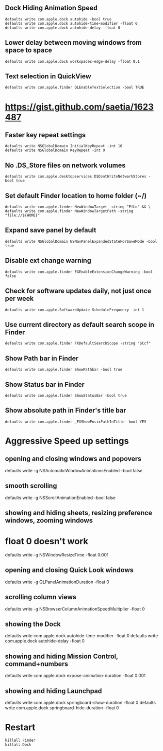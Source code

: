 
## Dock Hiding Animation Speed 
	defaults write com.apple.dock autohide -bool true
	defaults write com.apple.dock autohide-time-modifier -float 0
	defaults write com.apple.dock autohide-delay -float 0

## Lower delay between moving windows from space to space
	defaults write com.apple.dock workspaces-edge-delay -float 0.1

## Text selection in QuickView
	defaults write com.apple.finder QLEnableTextSelection -bool TRUE


# https://gist.github.com/saetia/1623487

## Faster key repeat settings
	defaults write NSGlobalDomain InitialKeyRepeat -int 10
	defaults write NSGlobalDomain KeyRepeat -int 0

## No .DS_Store files on network volumes
	defaults write com.apple.desktopservices DSDontWriteNetworkStores -bool true

## Set default Finder location to home folder (~/)
	defaults write com.apple.finder NewWindowTarget -string "PfLo" && \
	defaults write com.apple.finder NewWindowTargetPath -string "file://${HOME}"

## Expand save panel by default
	defaults write NSGlobalDomain NSNavPanelExpandedStateForSaveMode -bool true

## Disable ext change warning
	defaults write com.apple.finder FXEnableExtensionChangeWarning -bool false

## Check for software updates daily, not just once per week
	defaults write com.apple.SoftwareUpdate ScheduleFrequency -int 1

## Use current directory as default search scope in Finder
	defaults write com.apple.finder FXDefaultSearchScope -string "SCcf"

## Show Path bar in Finder
	defaults write com.apple.finder ShowPathbar -bool true

## Show Status bar in Finder
	defaults write com.apple.finder ShowStatusBar -bool true
	
## Show absolute path in Finder's title bar
	defaults write com.apple.finder _FXShowPosixPathInTitle -bool YES



# Aggressive Speed up settings

## opening and closing windows and popovers
defaults write -g NSAutomaticWindowAnimationsEnabled -bool false

## smooth scrolling
defaults write -g NSScrollAnimationEnabled -bool false

## showing and hiding sheets, resizing preference windows, zooming windows
# float 0 doesn't work
defaults write -g NSWindowResizeTime -float 0.001

## opening and closing Quick Look windows
defaults write -g QLPanelAnimationDuration -float 0

## scrolling column views
defaults write -g NSBrowserColumnAnimationSpeedMultiplier -float 0

## showing the Dock
defaults write com.apple.dock autohide-time-modifier -float 0
defaults write com.apple.dock autohide-delay -float 0

## showing and hiding Mission Control, command+numbers
defaults write com.apple.dock expose-animation-duration -float 0.001

## showing and hiding Launchpad
defaults write com.apple.dock springboard-show-duration -float 0
defaults write com.apple.dock springboard-hide-duration -float 0



# Restart
	killall Finder
	killall Dock
